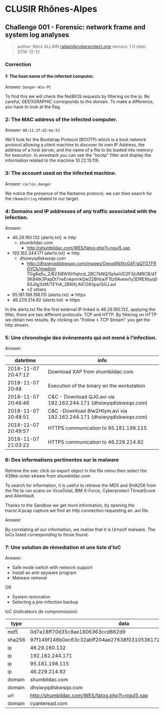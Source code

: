 # CLUSIR Rhônes-Alpes

## Challenge 001 - Forensic: network frame and system log analyses

> author: Rémi ALLAIN <rallain@cyberprotect.one>
> version: 1.0
> date: 2018-12-13

### Correction

#### 1: The host name of the infected computer.

Answer: `Danger-Win-PC`

To find this we will check the NetBIOS requests by filtering on the ip. Be careful,
GEEOGRAPHIC corresponds to the domain. To make a difference, you have to look at the flag.

### 2: The MAC address of the infected computer.

Answer: `00:11:2f:d1:6e:52`

We'll look for the Bootstrap Protocol (BOOTP) which is a boot network protocol
allowing a client machine to discover its own IP Address, the address of a host
server, and the name of a file to be loaded into memory for execution.
In wireshark you can use the "bootp" filter and display the information related to the machine
10.22.15.119.

### 3: The account used on the infected machine.

Answer: `carlos.danger`

We notice the presence of the Kerberos protocol, we can then search for the `CNameString` related to our target.

### 4: Domains and IP addresses of any traffic associated with the infection.

Answer:

- 46.29.160.132 (alerts.txt) => http
    - shumbildac.com
        - http://shumbildac.com/WES/fatog.php?l=ngul5.xap
- 192.162.244.171 (alerts.txt) => http
    - dhsiwyqdlskwsqo.com
        - http://dhsiwyqdlskwsqo.com/images/Owsg6NXtcG4F/aQTGTFRGYCk/mwdnm
TGg8q5u_2/B23I8WXH1qhcd_2BC7kNQ/SplwlVD2F3jUMRCB/dTSK84tk3PapDt7/wErikpmrkQw22Bhba/FTtz6Avew/ty3DREXbyq083JlIg3zM/TEYrA_2BNXj
AICO93pa/QGJ.avi
        - +2 others
- 95.181.198.198.115 (alerts.txt) => https
- 46.229.214.92 (alerts.txt) => https

In the alerts.txt file the first external IP linked is 46.29.160.132, applying the
filter, there are two different protocols: TCP and HTTP. By filtering on HTTP we obtain two results. By clicking on "Follow > TCP Stream" you get the http stream.

### 5: Une chronologie des événements qui ont mené à l'infection.

Answer: 

| datetime | info |
| -------- | ---- |
| 2018-11-07 20:47:12 | Download XAP from shumbildac.com | 
| 2018-11-07 20:48 | Execution of the binary on the workstation | 
| 2018-11-07 20:48:46 | C&C - Download QJG.avi via 192.162.244.171 (dhsiwyqdlskwsqo.com) | 
| 2018-11-07 20:48:51 | C&C -Download 8lw2Htym.avi via 192.162.244.171 (dhsiwyqdlskwsqo.com) | 
| 2018-11-07 20:49:57 | HTTPS communication to 95.181.198.115 | 
| 2018-11-07 21:03:22 | HTTPS communication to 46.229.214.92 | 

### 6: Des informations pertinentes sur le malware

Retrieve the exe: click on export object in the file menu then select the 439kb octet-stream from shumbildac.com

To search for information, it is useful to retrieve the MD5 and SHA256 from the file to run scans on VirusTotal, IBM X-Force, Cyberprotect ThreatScore and AlienVault.

Thanks to the Sandbox we get more information, by opening the tracer.4.pcap capture we find an http connection requesting an .avi file.

Answer:

By correlating all our information, we realize that it is Urnsnif malware. The IoCs
listed corresponding to those found.

### 7: Une solution de rémediation et une liste d'IoC

Answer:

- Safe mode switch with network support
- Install an anti-spyware program
- Malware removal 

OR

- System restoration
- Selecting a pre-infection backup

IoC (indicateurs de compromission):

| type | data |
| ---- | ---- |
|md5 | 0d7a18ff70d35c8ae1806363ccd862d9 |
|sha256 | 97f149f146b0ec63c32abff204ae27638f0310536172b0f718f1a91a5672fe71 |
|ip | 46.29.160.132 |
|ip | 192.162.244.171 |
|ip | 95.181.198.115 |
|ip | 46.229.214.92 |
|domain | shumbildac.com |
|domain | dhsiwyqdlskwsqo.com |
|url | http://shumbildac.com/WES/fatog.php?l=ngul5.xap |
|domain | cyanteread.com |